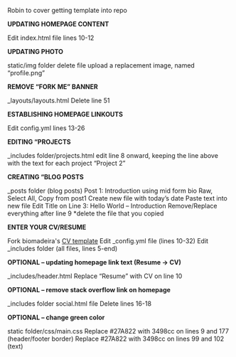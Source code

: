 Robin to cover getting template into repo

**UPDATING HOMEPAGE CONTENT**

Edit index.html file
lines 10-12

**UPDATING PHOTO**

static/img folder
delete file
upload a replacement image, named “profile.png”

**REMOVE “FORK ME” BANNER**

_layouts/layouts.html
Delete line 51 

**ESTABLISHING HOMEPAGE LINKOUTS**

Edit config.yml
lines 13-26

**EDITING “PROJECTS**

_includes folder/projects.html
edit line 8 onward, keeping the line above with the text for each project “Project 2</a></strong>”

**CREATING “BLOG POSTS**

_posts folder (blog posts)
Post 1: Introduction using mid form bio
Raw, Select All, Copy from post1
Create new file with today’s date
Paste text into new file
Edit Title on Line 3: Hello World – Introduction 
Remove/Replace everything after line 9
*delete the file that you copied

**ENTER YOUR CV/RESUME**

Fork biomadeira's [CV template](https://biomadeira.github.io/vitae/) 
Edit _config.yml file (lines 10-32)
Edit _includes folder (all files, lines 5-end)

**OPTIONAL – updating homepage link text (Resume -> CV)** 

_includes/header.html
Replace “Resume” with CV on line 10

**OPTIONAL – remove stack overflow link on homepage**

_includes folder
social.html file
Delete lines 16-18

**OPTIONAL – change green color**

static folder/css/main.css
Replace #27A822 with 3498cc on lines 9 and 177 (header/footer border)
Replace #27A822 with 3498cc on lines 99 and 102 (text)
